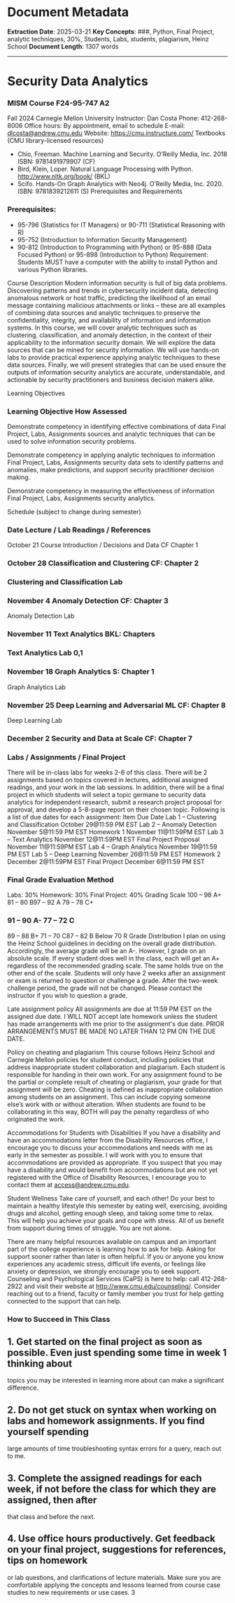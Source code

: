 # Document Metadata

**Extraction Date**: 2025-03-21
**Key Concepts**: ###, Python, Final Project, analytic techniques, 30%, Students, Labs, students, plagiarism, Heinz School
**Document Length**: 1307 words

---

# Security Data Analytics
### MISM Course F24-95-747 A2

Fall 2024
Carnegie Mellon University
Instructor: Dan Costa Phone: 412-268-8006
Office hours: By appointment, email to schedule E-mail: dlcosta@andrew.cmu.edu
Website: https://cmu.instructure.com/
Textbooks (CMU library-licensed resources)
*  Chio, Freeman. Machine Learning and Security. O’Reilly Media, Inc. 2018 ISBN: 9781491979907 (CF)
*  Bird, Klein, Loper. Natural Language Processing with Python. http://www.nltk.org/book/ (BKL)
*  Scifo. Hands-On Graph Analytics with Neo4j. O’Reilly Media, Inc. 2020. ISBN: 9781839212611 (S)
Prerequisites and Requirements
### Prerequisites:

*  95-796 (Statistics for IT Managers) or 90-711 (Statistical Reasoning with R)
*  95-752 (Introduction to Information Security Management)
*  90-812 (Introduction to Programming with Python) or 95-888 (Data Focused Python) or 95-898
(Introduction to Python)
Requirement: Students MUST have a computer with the ability to install Python and various Python libraries.

Course Description
Modern information security is full of big data problems. Discovering patterns and trends in cybersecurity incident
data, detecting anomalous network or host traffic, predicting the likelihood of an email message containing
malicious attachments or links – these are all examples of combining data sources and analytic techniques to
preserve the confidentiality, integrity, and availability of information and information systems. In this course, we
will cover analytic techniques such as clustering, classification, and anomaly detection, in the context of their
applicability to the information security domain. We will explore the data sources that can be mined for security
information. We will use hands-on labs to provide practical experience applying analytic techniques to these data
sources. Finally, we will present strategies that can be used ensure the outputs of information security analytics are
accurate, understandable, and actionable by security practitioners and business decision makers alike.

Learning Objectives
### Learning Objective How Assessed

Demonstrate competency in identifying effective combinations of data Final Project, Labs, Assignments
sources and analytic techniques that can be used to solve information
security problems.

Demonstrate competency in applying analytic techniques to information Final Project, Labs, Assignments
security data sets to identify patterns and anomalies, make predictions, and
support security practitioner decision making.

Demonstrate competency in measuring the effectiveness of information Final Project, Labs, Assignments
security analytics.

Schedule (subject to change during semester)
### Date Lecture / Lab Readings / References

October 21 Course Introduction / Decisions and Data CF Chapter 1
### October 28 Classification and Clustering CF: Chapter 2

### Clustering and Classification Lab

### November 4 Anomaly Detection CF: Chapter 3

Anomaly Detection Lab
### November 11 Text Analytics BKL: Chapters

### Text Analytics Lab 0,1

### November 18 Graph Analytics S: Chapter 1

Graph Analytics Lab
### November 25 Deep Learning and Adversarial ML CF: Chapter 8

Deep Learning Lab
### December 2 Security and Data at Scale CF: Chapter 7

### Labs / Assignments / Final Project

There will be in-class labs for weeks 2-6 of this class. There will be 2 assignments based on topics covered in
lectures, additional assigned readings, and your work in the lab sessions. In addition, there will be a final project in
which students will select a topic germane to security data analytics for independent research, submit a research
project proposal for approval, and develop a 5-8-page report on their chosen topic. Following is a list of due dates
for each assignment:
Item Due Date
Lab 1 – Clustering and Classification October 29@11:59 PM EST
Lab 2 – Anomaly Detection November 5@11:59 PM EST
Homework 1 November 11@11:59PM EST
Lab 3 – Text Analytics November 12@11:59PM EST
Final Project Proposal November 11@11:59PM EST
Lab 4 – Graph Analytics November 19@11:59 PM EST
Lab 5 – Deep Learning November 26@11:59 PM EST
Homework 2 December 2@11:59PM EST
Final Project December 6@11:59 PM EST
### Final Grade Evaluation Method

Labs: 30%
Homework: 30%
Final Project: 40%
Grading Scale
100 – 98 A+ 81 – 80 B97 – 92 A 79 – 78 C+
### 91 – 90 A- 77 – 72 C

89 – 88 B+ 71 – 70 C87 – 82 B Below 70 R
Grade Distribution
I plan on using the Heinz School guidelines in deciding on the overall grade distribution. Accordingly, the average
grade will be an A-. However, I grade on an absolute scale. If every student does well in the class, each will get an
A+ regardless of the recommended grading scale. The same holds true on the other end of the scale. Students will
only have 2 weeks after an assignment or exam is returned to question or challenge a grade. After the two-week
challenge period, the grade will not be changed. Please contact the instructor if you wish to question a grade.

Late assignment policy
All assignments are due at 11:59 PM EST on the assigned due date. I WILL NOT accept late homework unless the
student has made arrangements with me prior to the assignment's due date. PRIOR ARRANGEMENTS MUST BE
MADE NO LATER THAN 12 PM ON THE DUE DATE.

Policy on cheating and plagiarism
This course follows Heinz School and Carnegie Mellon policies for student conduct, including policies that address
inappropriate student collaboration and plagiarism. Each student is responsible for handing in their own work. For
any assignment found to be the partial or complete result of cheating or plagiarism, your grade for that assignment
will be zero. Cheating is defined as inappropriate collaboration among students on an assignment. This can include
copying someone else’s work with or without alteration. When students are found to be collaborating in this way,
BOTH will pay the penalty regardless of who originated the work.

Accommodations for Students with Disabilities
If you have a disability and have an accommodations letter from the Disability Resources office, I encourage you to
discuss your accommodations and needs with me as early in the semester as possible. I will work with you to ensure
that accommodations are provided as appropriate. If you suspect that you may have a disability and would benefit
from accommodations but are not yet registered with the Office of Disability Resources, I encourage you to contact
them at access@andrew.cmu.edu.

Student Wellness
Take care of yourself, and each other! Do your best to maintain a healthy lifestyle this semester by eating well,
exercising, avoiding drugs and alcohol, getting enough sleep, and taking some time to relax. This will help you
achieve your goals and cope with stress. All of us benefit from support during times of struggle. You are not alone.

There are many helpful resources available on campus and an important part of the college experience is learning
how to ask for help. Asking for support sooner rather than later is often helpful. If you or anyone you know
experiences any academic stress, difficult life events, or feelings like anxiety or depression, we strongly encourage
you to seek support. Counseling and Psychological Services (CaPS) is here to help: call 412-268-2922 and visit their
website at http://www.cmu.edu/counseling/. Consider reaching out to a friend, faculty or family member you trust
for help getting connected to the support that can help.
### How to Succeed in This Class

## 1. Get started on the final project as soon as possible. Even just spending some time in week 1 thinking about

topics you may be interested in learning more about can make a significant difference.
## 2. Do not get stuck on syntax when working on labs and homework assignments. If you find yourself spending

large amounts of time troubleshooting syntax errors for a query, reach out to me.
## 3. Complete the assigned readings for each week, if not before the class for which they are assigned, then after

that class and before the next.
## 4. Use office hours productively. Get feedback on your final project, suggestions for references, tips on homework

or lab questions, and clarifications of lecture materials. Make sure you are comfortable applying the concepts
and lessons learned from course case studies to new requirements or use cases.
3